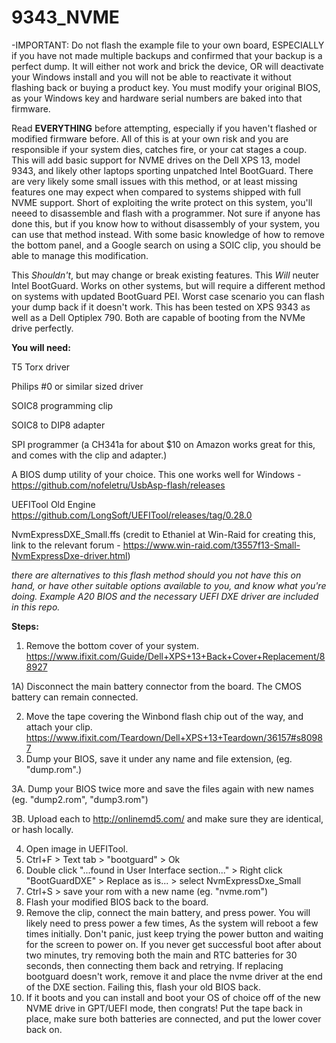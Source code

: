 # 9343_NVME

-IMPORTANT: Do not flash the example file to your own board, ESPECIALLY if you have not made multiple backups and confirmed that your backup is a perfect dump. It will either not work and brick the device, OR will deactivate your Windows install and you will not be able to reactivate it without flashing back or buying a product key. You must modify your original BIOS, as your Windows key and hardware serial numbers are baked into that firmware.

Read **EVERYTHING** before attempting, especially if you haven't flashed or modified firmware before. All of this is at your own risk and you are responsible if your system dies, catches fire, or your cat stages a coup.
This will add basic support for NVME drives on the Dell XPS 13, model 9343, and likely other laptops sporting unpatched Intel BootGuard.
There are very likely some small issues with this method, or at least missing features one may expect when compared to systems shipped with full NVME support.
Short of exploiting the write protect on this system, you'll neeed to disassemble and flash with a programmer. Not sure if anyone has done this, but if you know how to without disassembly of your system, you can use that method instead. 
With some basic knowledge of how to remove the bottom panel, and a Google search on using a SOIC clip, you should be able to manage this modification. 

This *Shouldn't*, but may change or break existing features.
This *Will* neuter Intel BootGuard.
Works on other systems, but will require a different method on systems with updated BootGuard PEI. Worst case scenario you can flash your dump back if it doesn't work.
This has been tested on XPS 9343 as well as a Dell Optiplex 790. Both are capable of booting from the NVMe drive perfectly.

**You will need:**

T5 Torx driver

Philips #0 or similar sized driver

SOIC8 programming clip

SOIC8 to DIP8 adapter

SPI programmer (a CH341a for about $10 on Amazon works great for this, and comes with the clip and adapter.)

A BIOS dump utility of your choice. This one works well for Windows - https://github.com/nofeletru/UsbAsp-flash/releases

UEFITool Old Engine https://github.com/LongSoft/UEFITool/releases/tag/0.28.0

NvmExpressDXE_Small.ffs (credit to Ethaniel at Win-Raid for creating this, link to the relevant forum - https://www.win-raid.com/t3557f13-Small-NvmExpressDxe-driver.html)


*there are alternatives to this flash method should you not have this on hand, or have other suitable options available to you, and know what you're doing.
Example A20 BIOS and the necessary UEFI DXE driver are included in this repo.*

**Steps:**
1) Remove the bottom cover of your system. https://www.ifixit.com/Guide/Dell+XPS+13+Back+Cover+Replacement/88927
  
  1A) Disconnect the main battery connector from the board. The CMOS battery can remain connected.

2) Move the tape covering the Winbond flash chip out of the way, and attach your clip. https://www.ifixit.com/Teardown/Dell+XPS+13+Teardown/36157#s80987
3) Dump your BIOS, save it under any name and file extension, (eg. "dump.rom".)
  
  3A. Dump your BIOS twice more and save the files again with new names (eg. "dump2.rom", "dump3.rom")
  
  3B. Upload each to http://onlinemd5.com/ and make sure they are identical, or hash locally.

4) Open image in UEFITool.
5) Ctrl+F > Text tab > "bootguard" > Ok
6) Double click "...found in User Interface section..." > Right click "BootGuardDXE" > Replace as is... > select NvmExpressDxe_Small
7) Ctrl+S > save your rom with a new name (eg. "nvme.rom")
8) Flash your modified BIOS back to the board.
9) Remove the clip, connect the main battery, and press power. You will likely need to press power a few times, As the system will reboot a few times initially. Don't panic, just keep trying the power button and waiting for the screen to power on. If you never get successful boot after about two minutes, try removing both the main and RTC batteries for 30 seconds, then connecting them back and retrying. If replacing bootguard doesn't work, remove it and place the nvme driver at the end of the DXE section. Failing this, flash your old BIOS back.
10) If it boots and you can install and boot your OS of choice off of the new NVME drive in GPT/UEFI mode, then congrats! Put the tape back in place, make sure both batteries are connected, and put the lower cover back on.
